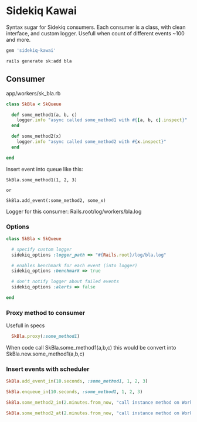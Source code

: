 Sidekiq Kawai
============

Syntax sugar for Sidekiq consumers. Each consumer is a class, with clean interface, and custom logger.
Usefull when count of different events ~100 and more.

``` ruby
gem 'sidekiq-kawai'
```

    rails generate sk:add bla

Consumer
--------
app/workers/sk_bla.rb

``` ruby
class SkBla < SkQueue

  def some_method1(a, b, c)
    logger.info "async called some_method1 with #{[a, b, c].inspect}"
  end

  def some_method2(x)
    logger.info "async called some_method2 with #{x.inspect}"
  end

end
```

Insert event into queue like this:

    SkBla.some_method1(1, 2, 3)

    or

    SkBla.add_event(:some_method2, some_x)


Logger for this consumer: Rails.root/log/workers/bla.log



### Options

``` ruby
class SkBla < SkQueue

  # specify custom logger
  sidekiq_options :logger_path => "#{Rails.root}/log/bla.log"

  # enables benchmark for each event (into logger)
  sidekiq_options :benchmark => true

  # don't notify logger about failed events
  sidekiq_options :alerts => false

end
```


### Proxy method to consumer
Usefull in specs

``` ruby
  SkBla.proxy(:some_method1)
```

When code call SkBla.some_method1(a,b,c) this would be convert into SkBla.new.some_method1(a,b,c)



### Insert events with scheduler

``` ruby
SkBla.add_event_in(10.seconds, :some_method1, 1, 2, 3)

SkBla.enqueue_in(10.seconds, :some_method1, 1, 2, 3)

SkBla.some_method2_in(2.minutes.from_now, "call instance method on Worker sheduled async")

SkBla.some_method2_at(2.minutes.from_now, "call instance method on Worker sheduled async")
```
